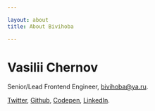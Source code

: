 ```yaml
---

layout: about
title: About Bivihoba

---
```


<main role="main">
  <h1>Vasilii Chernov</h1>
  <p>
    Senior/Lead Frontend Engineer, <a href="mailto:bivihoba@ya.ru" rel="nofollow">bivihoba@ya.ru</a>.
  </p>
  <p>
    <a href="https://twitter.com/bivihoba">Twitter</a>,
    <a href="https://github.com/bivihoba">Github</a>,
    <a href="https://codepen.io/bivihoba">Codepen</a>,
    <a href="https://linkedin.com/in/bivihoba">LinkedIn</a>.
  </p>
</main>
